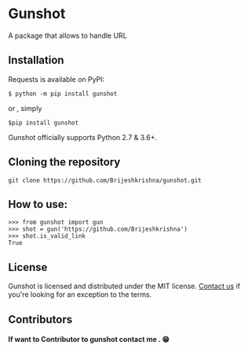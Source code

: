 # Gunshot 

  A package that allows to handle URL
  
  ##  Installation
Requests is available on PyPI:

    $ python -m pip install gunshot
			
or , simply

    $pip install gunshot
Gunshot officially supports Python 2.7 & 3.6+.
  ## Cloning the repository
  

    git clone https://github.com/Brijeshkrishna/gunshot.git
## How to use:

    >>> from gunshot import gun
	>>> shot = gun('https://github.com/Brijeshkrishna')
	>>> shot.is_valid_link
	True
	
## License

Gunshot is licensed and distributed under the MIT license.  [Contact us](mailto:brijeshkrishnaga@gmail.com)  if you're looking for an exception to the terms. 

## Contributors 
####  If want to Contributor to gunshot contact me . 😁
